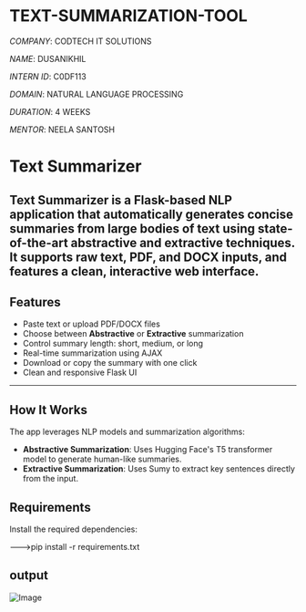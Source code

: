 
# TEXT-SUMMARIZATION-TOOL

*COMPANY*: CODTECH IT SOLUTIONS

*NAME*: DUSANIKHIL

*INTERN ID*: C0DF113

*DOMAIN*: NATURAL LANGUAGE PROCESSING

*DURATION*: 4 WEEKS

*MENTOR*: NEELA SANTOSH




# Text Summarizer

Text Summarizer is a Flask-based NLP application that automatically generates concise summaries from large bodies of text using state-of-the-art **abstractive** and **extractive** techniques. It supports raw text, PDF, and DOCX inputs, and features a clean, interactive web interface.
---

## Features

- Paste text or upload PDF/DOCX files
- Choose between **Abstractive** or **Extractive** summarization
- Control summary length: short, medium, or long
- Real-time summarization using AJAX
- Download or copy the summary with one click
- Clean and responsive Flask UI

---

##  How It Works

The app leverages NLP models and summarization algorithms:

- **Abstractive Summarization**: Uses Hugging Face's T5 transformer model to generate human-like summaries.
- **Extractive Summarization**: Uses Sumy to extract key sentences directly from the input.



##  Requirements 

Install the required dependencies:

--->pip install -r requirements.txt


## output
![Image](https://github.com/user-attachments/assets/584deff8-677b-457d-ba65-52a7523a5e43)


